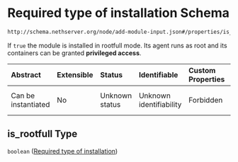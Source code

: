 # Required type of installation Schema

```txt
http://schema.nethserver.org/node/add-module-input.json#/properties/is_rootfull
```

If `true` the module is installed in rootfull mode.
Its agent runs as root and its containers can be granted **privileged access**.

| Abstract            | Extensible | Status         | Identifiable            | Custom Properties | Additional Properties | Access Restrictions | Defined In                                                                   |
| :------------------ | :--------- | :------------- | :---------------------- | :---------------- | :-------------------- | :------------------ | :--------------------------------------------------------------------------- |
| Can be instantiated | No         | Unknown status | Unknown identifiability | Forbidden         | Allowed               | none                | [add-module-input.json\*](node/add-module-input.json "open original schema") |

## is\_rootfull Type

`boolean` ([Required type of installation](add-module-input-properties-required-type-of-installation.md))

